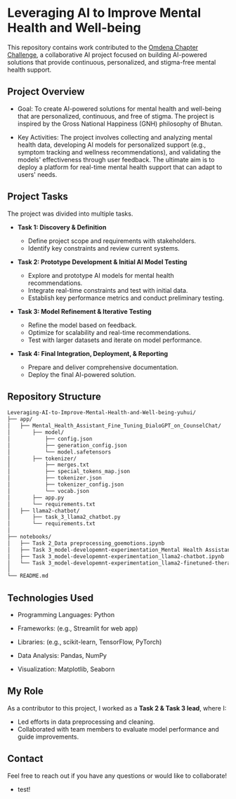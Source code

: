 # Leveraging AI to Improve Mental Health and Well-being

This repository contains work contributed to the [Omdena Chapter Challenge](https://www.omdena.com/chapter-challenges/leveraging-ai-to-improve-mental-health-and-well-being), a collaborative AI project focused on building AI-powered solutions that provide continuous, personalized, and stigma-free mental health support.

## Project Overview

- Goal: To create AI-powered solutions for mental health and well-being that are personalized, continuous, and free of stigma. The project is inspired by the Gross National Happiness (GNH) philosophy of Bhutan.

- Key Activities: The project involves collecting and analyzing mental health data, developing AI models for personalized support (e.g., symptom tracking and wellness recommendations), and validating the models' effectiveness through user feedback. The ultimate aim is to deploy a platform for real-time mental health support that can adapt to users' needs.


## Project Tasks

The project was divided into multiple tasks.

- **Task 1: Discovery & Definition**
  - Define project scope and requirements with stakeholders.
  - Identify key constraints and review current systems.
  
- **Task 2: Prototype Development & Initial AI Model Testing**
  - Explore and prototype AI models for mental health recommendations.
  - Integrate real-time constraints and test with initial data.
  - Establish key performance metrics and conduct preliminary testing.
  
- **Task 3: Model Refinement & Iterative Testing**
  - Refine the model based on feedback.
  - Optimize for scalability and real-time recommendations.
  - Test with larger datasets and iterate on model performance.

- **Task 4: Final Integration, Deployment, & Reporting**
  - Prepare and deliver comprehensive documentation.
  - Deploy the final AI-powered solution.

## Repository Structure

```bash
Leveraging-AI-to-Improve-Mental-Health-and-Well-being-yuhui/
├── app/
│   ├── Mental_Health_Assistant_Fine_Tuning_DialoGPT_on_CounselChat/
│       ├── model/
│           ├── config.json
│           ├── generation_config.json
│           └── model.safetensors
│       ├── tokenizer/
│           ├── merges.txt
│           ├── special_tokens_map.json
│           ├── tokenizer.json
│           ├── tokenizer_config.json
│           └── vocab.json
│       ├── app.py
│       └── requirements.txt
│   ├── llama2-chatbot/
│       ├── task_3_llama2_chatbot.py
│       └── requirements.txt
│
├── notebooks/
│   ├── Task 2_Data preprocessing_goemotions.ipynb
│   ├── Task 3_model-developemnt-experimentation_Mental Health Assistant_ Fine-Tuning DialoGPT on CounselChat.ipynb
│   ├── Task 3_model-developemnt-experimentation_llama2-chatbot.ipynb
│   └── Task 3_model-developemnt-experimentation_llama2-finetuned-therapy-chatbot.ipynb
│
└── README.md
```


## Technologies Used

- Programming Languages: Python

- Frameworks: (e.g., Streamlit for web app)

- Libraries: (e.g., scikit-learn, TensorFlow, PyTorch)

- Data Analysis: Pandas, NumPy

- Visualization: Matplotlib, Seaborn

## My Role

As a contributor to this project, I worked as a **Task 2 & Task 3 lead**, where I:

- Led efforts in data preprocessing and cleaning.
- Collaborated with team members to evaluate model performance and guide improvements.


## Contact

Feel free to reach out if you have any questions or would like to collaborate!


- test!


